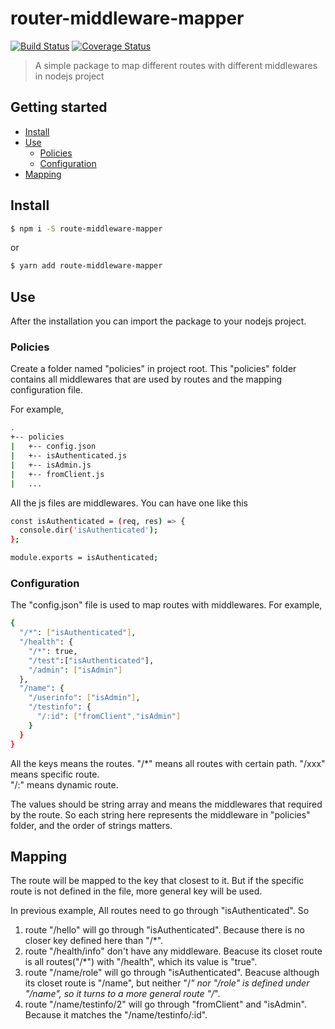 # router-middleware-mapper
[![Build Status](https://travis-ci.com/iriswang233/route-middleware-mapper.svg?branch=master)](https://travis-ci.org/iriswang233/route-middleware-mapper) [![Coverage Status](https://coveralls.io/repos/github/iriswang233/route-middleware-mapper/badge.svg?branch=master)](https://coveralls.io/github/iriswang233/route-middleware-mapper?branch=master)

> A simple package to map different routes with different middlewares in nodejs project

## Getting started

- [Install](#install)
- [Use](#use)
  - [Policies](#policies)
  - [Configuration](#configuration)
- [Mapping](#mapping)

## Install

```sh
$ npm i -S route-middleware-mapper
```

or

```sh
$ yarn add route-middleware-mapper
```

## Use
After the installation you can import the package to your nodejs project.

### Policies
Create a folder named "policies" in project root.
This "policies" folder contains all middlewares that are used by routes and the mapping configuration file.

For example,
```sh
.
+-- policies
|   +-- config.json
|   +-- isAuthenticated.js
|   +-- isAdmin.js
|   +-- fromClient.js
|   ...
```

All the js files are middlewares. You can have one like this

```sh
const isAuthenticated = (req, res) => {
  console.dir('isAuthenticated');
};

module.exports = isAuthenticated;
```

### Configuration
The "config.json" file is used to map routes with middlewares.
For example,
```sh
{
  "/*": ["isAuthenticated"],
  "/health": {
    "/*": true,
    "/test":["isAuthenticated"],
    "/admin": ["isAdmin"]
  },
  "/name": {
    "/userinfo": ["isAdmin"],
    "/testinfo": {
      "/:id": ["fromClient","isAdmin"]
    }
  }
}
```
All the keys means the routes.
  "/*" means all routes with certain path.
  "/xxx" means specific route.  
  "/:" means dynamic route.

The values should be string array and means the middlewares that required by the route. So each string here represents the middleware in "policies" folder, and the order of strings matters.

## Mapping

The route will be mapped to the key that closest to it. But if the specific route is not defined in the file, more general key will be used.

In previous example, 
All routes need to go through "isAuthenticated". So
  1) route "/hello" will go through "isAuthenticated". Because there is no closer key defined here than "/*".
  2) route "/health/info" don't have any middleware. Beacuse its closet route is all routes("/*") with "/health", which its value is "true".
  3) route "/name/role" will go through "isAuthenticated". Beacuse although its closet route is "/name", but neither "/*" nor "/role" is defined under "/name", so it turns to a more general route "/*".
  4) route "/name/testinfo/2" will go through "fromClient" and "isAdmin". Because it matches the "/name/testinfo/:id".




